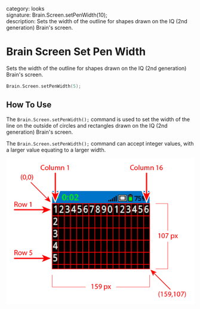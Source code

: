 category: looks  
signature: Brain.Screen.setPenWidth(10);  
description: Sets the width of the outline for shapes drawn on the IQ (2nd generation) Brain's screen.  

# Brain Screen Set Pen Width

Sets the width of the outline for shapes drawn on the IQ (2nd generation) Brain's screen.

```cpp
Brain.Screen.setPenWidth(5);
```

## How To Use

The `Brain.Screen.setPenWidth();` command is used to set the width of the line on the outside of circles and rectangles drawn on the IQ (2nd generation) Brain's screen. 

The `Brain.Screen.setPenWidth();` command can accept integer values, with a larger value equating to a larger width.

![iq2_row_column_brain](iq2_row_column_brain.jpg)

<advanced>
</advanced>